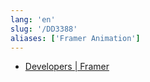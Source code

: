 ```yaml
---
lang: 'en'
slug: '/DD3388'
aliases: ['Framer Animation']
---
```


- [Developers | Framer](https://www.framer.com/developers/)
